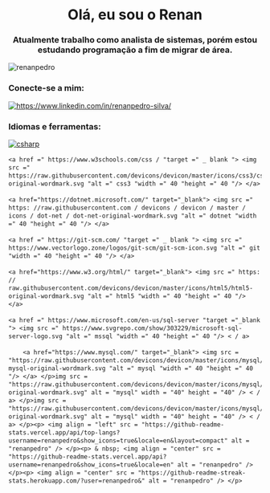 <h1 align = "center"> Olá, eu sou o Renan </h1>
<h3 align = "center"> Atualmente trabalho como analista de sistemas, porém estou estudando programação a fim de migrar de área. </h3>

<p align = "left"> <img src = "https://komarev.com/ghpvc/?username=renanpedro&label=Profile%20views&color=0e75b6&style=flat" alt = "renanpedro" /> </p><h3 align = " left "> Conecte-se a mim: </h3>

<p align =" left "><a href =" https://linkedin.com/in/https://www.linkedin.com/in/renanpedro-silva/ "target =" blank "> <img align =" center "src =" https: //raw.githubusercontent.com / rahuldkjain / github-profile-readme-generator / master / src / images / icons / Social / linked-in-alt.svg "alt =" https://www.linkedin.com/in/renanpedro-silva/ " height = "30" width = "40" /> </a></p><h3 align = "left"> Idiomas e ferramentas: </h3>

<p align = "left"> <a href="https://www.w3schools.com/cs/" target="_blank"> <img src = "https://raw.githubusercontent.com/devicons/devicon /master/icons/csharp/csharp-original.svg "alt =" csharp "width =" 40 "height =" 40 "/> </a> 
    
    <a href =" https://www.w3schools.com/css / "target =" _ blank "> <img src =" https://raw.githubusercontent.com/devicons/devicon/master/icons/css3/css3-original-wordmark.svg "alt =" css3 "width =" 40 "height =" 40 "/> </a> 
    
    <a href="https://dotnet.microsoft.com/" target="_blank"> <img src =" https: //raw.githubusercontent.com / devicons / devicon / master / icons / dot-net / dot-net-original-wordmark.svg "alt =" dotnet "width =" 40 "height =" 40 "/> </a> 
    
    <a href =" https://git-scm.com/ "target =" _ blank "> <img src =" https://www.vectorlogo.zone/logos/git-scm/git-scm-icon.svg "alt =" git "width =" 40 "height =" 40 "/> </a> 
    
    <a href="https://www.w3.org/html/" target="_blank"> <img src =" https: // raw.githubusercontent.com/devicons/devicon/master/icons/html5/html5-original-wordmark.svg "alt =" html5 "width =" 40 "height =" 40 "/> </a> 
    
    <a href =" https://www.microsoft.com/en-us/sql-server "target ="_blank "> <img src =" https://www.svgrepo.com/show/303229/microsoft-sql-server-logo.svg "alt =" mssql "width =" 40 "height =" 40 "/> < / a> 
        
        <a href="https://www.mysql.com/" target="_blank"> <img src = "https://raw.githubusercontent.com/devicons/devicon/master/icons/mysql/ mysql-original-wordmark.svg "alt =" mysql "width =" 40 "height =" 40 "/> </a> </p>img src = "https://raw.githubusercontent.com/devicons/devicon/master/icons/mysql/mysql-original-wordmark.svg" alt = "mysql" width = "40" height = "40" /> < / a> </p>img src = "https://raw.githubusercontent.com/devicons/devicon/master/icons/mysql/mysql-original-wordmark.svg" alt = "mysql" width = "40" height = "40" /> < / a> </p><p> <img align = "left" src = "https://github-readme-stats.vercel.app/api/top-langs?username=renanpedro&show_icons=true&locale=en&layout=compact" alt = "renanpedro" /> </p><p> & nbsp; <img align = "center" src = "https://github-readme-stats.vercel.app/api?username=renanpedro&show_icons=true&locale=en" alt = "renanpedro" /> </p><p> <img align = "center" src = "https://github-readme-streak-stats.herokuapp.com/?user=renanpedro&" alt = "renanpedro" /> </p>
